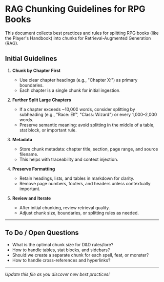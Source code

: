 # RAG Chunking Guidelines for RPG Books

This document collects best practices and rules for splitting RPG books (like the Player's Handbook) into chunks for Retrieval-Augmented Generation (RAG).

## Initial Guidelines

1. **Chunk by Chapter First**

   - Use clear chapter headings (e.g., "Chapter X:") as primary boundaries.
   - Each chapter is a single chunk for initial ingestion.

2. **Further Split Large Chapters**

   - If a chapter exceeds ~10,000 words, consider splitting by subheading (e.g., "Race: Elf", "Class: Wizard") or every 1,000–2,000 words.
   - Preserve semantic meaning: avoid splitting in the middle of a table, stat block, or important rule.

3. **Metadata**

   - Store chunk metadata: chapter title, section, page range, and source filename.
   - This helps with traceability and context injection.

4. **Preserve Formatting**

   - Retain headings, lists, and tables in markdown for clarity.
   - Remove page numbers, footers, and headers unless contextually important.

5. **Review and Iterate**
   - After initial chunking, review retrieval quality.
   - Adjust chunk size, boundaries, or splitting rules as needed.

---

## To Do / Open Questions

- What is the optimal chunk size for D&D rules/lore?
- How to handle tables, stat blocks, and sidebars?
- Should we create a separate chunk for each spell, feat, or monster?
- How to handle cross-references and hyperlinks?

---

_Update this file as you discover new best practices!_
